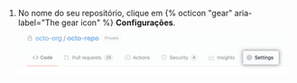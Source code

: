 1. No nome do seu repositório, clique em {% octicon "gear" aria-label="The gear icon" %} **Configurações**. ![Botão de configurações do repositório](/assets/images/help/repository/repo-actions-settings.png)
